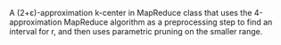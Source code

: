 A (2+ɛ)-approximation k-center in MapReduce class that uses the 4-approximation MapReduce algorithm as a preprocessing step to find an interval for r, and then uses parametric pruning on the smaller range.
